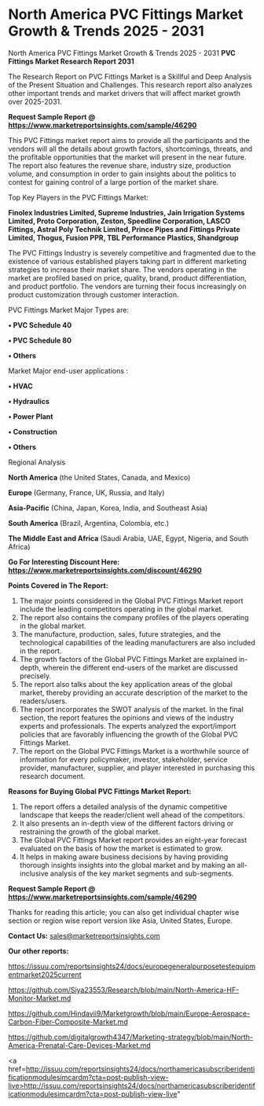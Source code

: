 # North America PVC Fittings Market Growth & Trends 2025 - 2031
North America PVC Fittings Market Growth & Trends 2025 - 2031
<strong>PVC Fittings Market Research Report 2031</strong>

The Research Report on PVC Fittings Market is a Skillful and Deep Analysis of the Present Situation and Challenges. This research report also analyzes other important trends and market drivers that will affect market growth over 2025-2031.

<strong>Request Sample Report @ <a href=https://www.marketreportsinsights.com/sample/46290>https://www.marketreportsinsights.com/sample/46290</a></strong>

This PVC Fittings market report aims to provide all the participants and the vendors will all the details about growth factors, shortcomings, threats, and the profitable opportunities that the market will present in the near future. The report also features the revenue share, industry size, production volume, and consumption in order to gain insights about the politics to contest for gaining control of a large portion of the market share.

Top Key Players in the PVC Fittings Market:

<strong>Finolex Industries Limited, Supreme Industries, Jain Irrigation Systems Limited, Proto Corporation, Zeston, Speedline Corporation, LASCO Fittings, Astral Poly Technik Limited, Prince Pipes and Fittings Private Limited, Thogus, Fusion PPR, TBL Performance Plastics, Shandgroup</strong>

The PVC Fittings Industry is severely competitive and fragmented due to the existence of various established players taking part in different marketing strategies to increase their market share. The vendors operating in the market are profiled based on price, quality, brand, product differentiation, and product portfolio. The vendors are turning their focus increasingly on product customization through customer interaction.

PVC Fittings Market Major Types are:

<strong>•  PVC Schedule 40

•  PVC Schedule 80

•  Others</strong>

Market Major end-user applications :

<strong>•  HVAC

•  Hydraulics

•  Power Plant

•  Construction

•  Others</strong>

Regional Analysis

</u><strong><b>North America</b></strong> (the United States, Canada, and Mexico)

<strong><b>Europe </b></strong>(Germany, France, UK, Russia, and Italy)

<strong><b>Asia-Pacific</b></strong> (China, Japan, Korea, India, and Southeast Asia)

<strong><b>South America</b></strong> (Brazil, Argentina, Colombia, etc.)

<strong><b>The Middle East and Africa</b></strong> (Saudi Arabia, UAE, Egypt, Nigeria, and South Africa)

<strong>Go For Interesting Discount Here: <a href=https://www.marketreportsinsights.com/discount/46290>https://www.marketreportsinsights.com/discount/46290</a></strong>

<strong>Points Covered in The Report:</strong>
<ol>
  <li>The major points considered in the Global PVC Fittings Market report include the leading competitors operating in the global market.</li>
  <li>The report also contains the company profiles of the players operating in the global market.</li>
  <li>The manufacture, production, sales, future strategies, and the technological capabilities of the leading manufacturers are also included in the report.</li>
  <li>The growth factors of the Global PVC Fittings Market are explained in-depth, wherein the different end-users of the market are discussed precisely.</li>
  <li>The report also talks about the key application areas of the global market, thereby providing an accurate description of the market to the readers/users.</li>
  <li>The report incorporates the SWOT analysis of the market. In the final section, the report features the opinions and views of the industry experts and professionals. The experts analyzed the export/import policies that are favorably influencing the growth of the Global PVC Fittings Market.</li>
  <li>The report on the Global PVC Fittings Market is a worthwhile source of information for every policymaker, investor, stakeholder, service provider, manufacturer, supplier, and player interested in purchasing this research document.</li>
</ol>
<strong>Reasons for Buying Global PVC Fittings Market Report:</strong>

<ol>
  <li>The report offers a detailed analysis of the dynamic competitive landscape that keeps the reader/client well ahead of the competitors.</li>
  <li>It also presents an in-depth view of the different factors driving or restraining the growth of the global market.</li>
  <li>The Global PVC Fittings Market report provides an eight-year forecast evaluated on the basis of how the market is estimated to grow.</li>
  <li>It helps in making aware business decisions by having providing thorough insights insights into the global market and by making an all-inclusive analysis of the key market segments and sub-segments.</li>
</ol>
<strong>Request Sample Report @ <a href=https://www.marketreportsinsights.com/sample/46290>https://www.marketreportsinsights.com/sample/46290</a></strong>


Thanks for reading this article; you can also get individual chapter wise section or region wise report version like Asia, United States, Europe.

<strong>Contact Us:</strong>
sales@marketreportsinsights.com

<strong>Our other reports:</strong>

<a href=https://issuu.com/reportsinsights24/docs/europegeneralpurposetestequipmentmarket2025current>https://issuu.com/reportsinsights24/docs/europegeneralpurposetestequipmentmarket2025current</a>

<a href=https://github.com/Siya23553/Research/blob/main/North-America-HF-Monitor-Market.md>https://github.com/Siya23553/Research/blob/main/North-America-HF-Monitor-Market.md</a>

<a href=https://github.com/Hindavii9/Marketgrowth/blob/main/Europe-Aerospace-Carbon-Fiber-Composite-Market.md>https://github.com/Hindavii9/Marketgrowth/blob/main/Europe-Aerospace-Carbon-Fiber-Composite-Market.md</a>

<a href=https://github.com/digitalgrowth4347/Marketing-strategy/blob/main/North-America-Prenatal-Care-Devices-Market.md>https://github.com/digitalgrowth4347/Marketing-strategy/blob/main/North-America-Prenatal-Care-Devices-Market.md</a>

<a href=http://issuu.com/reportsinsights24/docs/northamericasubscriberidentificationmodulesimcardm?cta=post-publish-view-live>http://issuu.com/reportsinsights24/docs/northamericasubscriberidentificationmodulesimcardm?cta=post-publish-view-live</a>"
